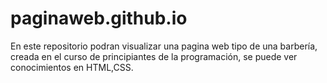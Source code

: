 # paginaweb.github.io
En este repositorio podran visualizar una pagina web tipo de una barbería, creada en el curso de principiantes de la programación, se puede ver conocimientos en HTML,CSS.
